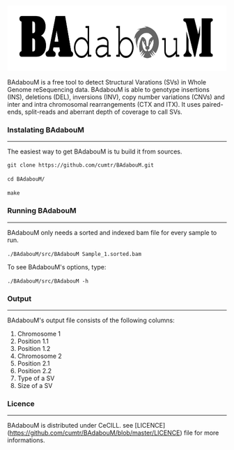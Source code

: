 <p align="center">
  <a>
    <img height="150" src="logo/BAdabouM_logo.png">
  </a>
</p>

BAdabouM is a free tool to detect Structural Varations (SVs) in Whole Genome reSequencing data.
BAdabouM is able to genotype insertions (INS), deletions (DEL), inversions (INV), copy number variations (CNVs) and inter and intra chromosomal rearrangements (CTX and ITX).
It uses paired-ends, split-reads and aberrant depth of coverage to call SVs.


### Instalating BAdabouM
------------------------

The easiest way to get BAdabouM is tu build it from sources.

```
git clone https://github.com/cumtr/BAdabouM.git

cd BAdabouM/

make
```


### Running BAdabouM
--------------------

BAdabouM only needs a sorted and indexed bam file for every sample to run. 

`./BAdabouM/src/BAdabouM Sample_1.sorted.bam`


To see BAdabouM's options, type:

`./BAdabouM/src/BAdabouM -h`



### Output
----------

BAdabouM's output file consists of the following columns:

1. Chromosome 1
2. Position 1.1
3. Position 1.2
4. Chromosome 2
5. Position 2.1
6. Position 2.2
7. Type of a SV
8. Size of a SV


### Licence
-----------

BAdabouM is distributed under CeCILL.
see [LICENCE] (https://github.com/cumtr/BAdabouM/blob/master/LICENCE) file for more informations.


